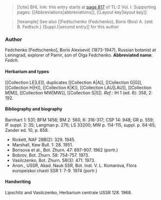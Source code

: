 > [!cite] BHL link: this entry starts at [page 817](https://www.biodiversitylibrary.org/page/33120948) of TL-2 Vol. I.
> Supporting pages: [[Abbreviations|abbreviations]], [[Layout key|layout key]].

> [!example] See also [[Fedtschenko (Fedchenko), Boris (Bos) A. {std. B. Fedtsch.} (Suppl.)|second entry]] for this author

### Author

Fedchenko \[Fedtschenko\], Boris Alexsevič (1873-1947), Russian botanist at Leningrad, explorer of Pamir, son of Olga Fedchenko. 
**Abbreviated name**: *Fedch.*

#### Herbarium and types

[[Collection LE|LE]], duplicates [[Collection A|A]], [[Collection G|G]], [[Collection H|H]], [[Collection K|K]], [[Collection LAU|LAU]], [[Collection M|M]], [[Collection MW|MW]], [[Collection S|S]].
*Ref*.: IH 1 (ed. 6): 358, 2: 192.

#### Bibliography and biography

Barnhart 1: 531; BFM 1456; BM 2: 560, 6: 316-317; CSP 14: 948; GR p. 559; IF suppl. 2: 35; Langman p. 276; LS 33200; MW p. 114-115, suppl. p. 64-65; Zander ed. 10, p. 658.
- Rickett, NAF 28B(2): 329. 1945.
- Marshall, Kew Bull. 1: 28. 1951.
- Borisova et al., Bot. Zhurn. 47: 897-907. 1962 (portr.)
- Bobrov, Bot. Zhurn. 58: 754-757. 1973.
- Vasilczenko, Bot. Zhurn. 58(3): 471. 1973.
- Anon., USSR, Akad. Nauk SSR, Bot. Inst. V. L. Komarova, Flora europeiskoi chasti SSR 1: 7-9. 1974 (portr.)

#### Handwriting

Lipschitz and Vasilczenko, Herbarium centrale USSR 128. 1968.

